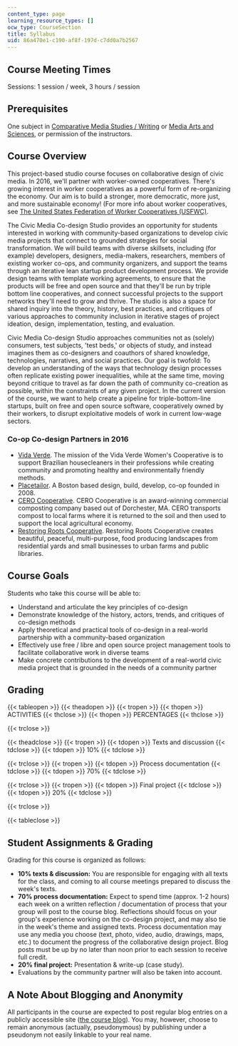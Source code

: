 ```yaml
---
content_type: page
learning_resource_types: []
ocw_type: CourseSection
title: Syllabus
uid: 86a470e1-c190-af8f-197d-c7dd0a7b2567
---
```


Course Meeting Times
--------------------

Sessions: 1 session / week, 3 hours / session

Prerequisites
-------------

One subject in [Comparative Media Studies / Writing](./resolveuid/ecb0f9e16a968cb037f627ab03a7b68d) or [Media Arts and Sciences](./resolveuid/a563bc204ee7e82ea8b85631e6dd8e16), or permission of the instructors.

Course Overview
---------------

This project-based studio course focuses on collaborative design of civic media. In 2016, we'll partner with worker-owned cooperatives. There's growing interest in worker cooperatives as a powerful form of re-organizing the economy. Our aim is to build a stronger, more democratic, more just, and more sustainable economy! (For more info about worker cooperatives, see [The United States Federation of Worker Cooperatives (USFWC)](https://usworker.coop/home/).

The Civic Media Co-design Studio provides an opportunity for students interested in working with community-based organizations to develop civic media projects that connect to grounded strategies for social transformation. We will build teams with diverse skillsets, including (for example) developers, designers, media-makers, researchers, members of existing worker co-ops, and community organizers, and support the teams through an iterative lean startup product development process. We provide design teams with template working agreements, to ensure that the products will be free and open source and that they'll be run by triple bottom line cooperatives, and connect successful projects to the support networks they'll need to grow and thrive. The studio is also a space for shared inquiry into the theory, history, best practices, and critiques of various approaches to community inclusion in iterative stages of project ideation, design, implementation, testing, and evaluation.

Civic Media Co-design Studio approaches communities not as (solely) consumers, test subjects, 'test beds,' or objects of study, and instead imagines them as co-designers and coauthors of shared knowledge, technologies, narratives, and social practices. Our goal is twofold: To develop an understanding of the ways that technology design processes often replicate existing power inequalities, while at the same time, moving beyond critique to travel as far down the path of community co-creation as possible, within the constraints of any given project. In the current version of the course, we want to help create a pipeline for triple-bottom-line startups, built on free and open source software, cooperatively owned by their workers, to disrupt exploitative models of work in current low-wage sectors.

### Co-op Co-design Partners in 2016

*   [Vida Verde](http://www.verdeamarelo.org/vidaverde/index.html). The mission of the Vida Verde Women's Cooperative is to support Brazilian housecleaners in their professions while creating community and promoting healthy and environmentally friendly methods.
*   [Placetailor](http://www.placetailor.com/). A Boston based design, build, develop, co-op founded in 2008.
*   [CERO Cooperative](http://www.cero.coop/). CERO Cooperative is an award-winning commercial composting company based out of Dorchester, MA. CERO transports compost to local farms where it is returned to the soil and then used to support the local agricultural economy.
*   [Restoring Roots Cooperative](http://restoringroots.net/). Restoring Roots Cooperative creates beautiful, peaceful, multi-purpose, food producing landscapes from residential yards and small businesses to urban farms and public libraries.

Course Goals
------------

Students who take this course will be able to:

*   Understand and articulate the key principles of co-design
*   Demonstrate knowledge of the history, actors, trends, and critiques of co-design methods
*   Apply theoretical and practical tools of co-design in a real-world partnership with a community-based organization
*   Effectively use free / libre and open source project management tools to facilitate collaborative work in diverse teams
*   Make concrete contributions to the development of a real-world civic media project that is grounded in the needs of a community partner

Grading
-------

{{< tableopen >}}
{{< theadopen >}}
{{< tropen >}}
{{< thopen >}}
ACTIVITIES
{{< thclose >}}
{{< thopen >}}
PERCENTAGES
{{< thclose >}}

{{< trclose >}}

{{< theadclose >}}
{{< tropen >}}
{{< tdopen >}}
Texts and discussion
{{< tdclose >}}
{{< tdopen >}}
10%
{{< tdclose >}}

{{< trclose >}}
{{< tropen >}}
{{< tdopen >}}
Process documentation
{{< tdclose >}}
{{< tdopen >}}
70%
{{< tdclose >}}

{{< trclose >}}
{{< tropen >}}
{{< tdopen >}}
Final project
{{< tdclose >}}
{{< tdopen >}}
20%
{{< tdclose >}}

{{< trclose >}}

{{< tableclose >}}

Student Assignments & Grading
-----------------------------

Grading for this course is organized as follows:

*   **10% texts & discussion:** You are responsible for engaging with all texts for the class, and coming to all course meetings prepared to discuss the week's texts.
*   **70% process documentation:** Expect to spend time (approx. 1-2 hours) each week on a written reflection / documentation of process that your group will post to the course blog. Reflections should focus on your group's experience working on the co-design project, and may also tie in the week's theme and assigned texts. Process documentation may use any media you choose (text, photo, video, audio, drawings, maps, etc.) to document the progress of the collaborative design project. Blog posts must be up by no later than noon prior to each session to receive full credit.
*   **20% final project:** Presentation & write-up (case study).
*   Evaluations by the community partner will also be taken into account.

A Note About Blogging and Anonymity
-----------------------------------

All participants in the course are expected to post regular blog entries on a publicly accessible site ([the course blog](http://codesign.mit.edu/)). You may, however, choose to remain anonymous (actually, pseudonymous) by publishing under a pseudonym not easily linkable to your real name.